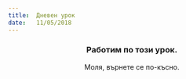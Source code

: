 ```yaml
---
title:  Дневен урок
date:   11/05/2018
---
```


### <center>Работим по този урок.</center>
<center>Моля, върнете се по-късно.</center>